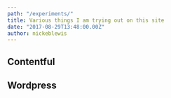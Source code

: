 ```yaml
---
path: "/experiments/"
title: Various things I am trying out on this site
date: "2017-08-29T13:48:00.00Z"
author: nickeblewis
---
```


## Contentful 


## Wordpress
